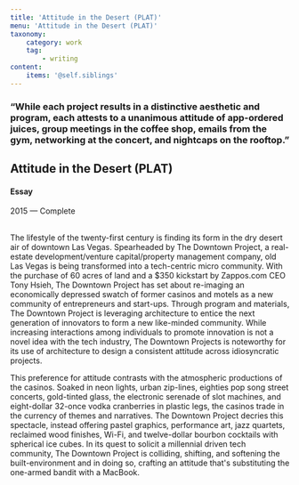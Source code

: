 ```yaml
---
title: 'Attitude in the Desert (PLAT)'
menu: 'Attitude in the Desert (PLAT)'
taxonomy:
    category: work
    tag:
        - writing
content:
    items: '@self.siblings'
---
```


<h3>
“While each project results in a distinctive aesthetic and program, each attests to a unanimous
attitude of app-ordered juices, group meetings in the coffee shop, emails from the gym,
networking at the concert, and nightcaps on the rooftop.”
</h3>
</div>

<div id ="projpright">
<h2>Attitude in the Desert (PLAT)</h2>
<h4>Essay</h4>

<span class="textcolor">2015 — Complete</span>
<br/>
<br/>
<p>The lifestyle of the twenty-first century is finding its form in the dry desert air of downtown Las Vegas. Spearheaded by The Downtown Project, a real-estate development/venture capital/property management company, old Las Vegas is being transformed into a tech-centric micro community. With the purchase of 60 acres of land and a $350 kickstart by Zappos.com CEO Tony Hsieh, The Downtown Project has set about re-imaging an economically depressed swatch of former casinos and motels as a new community of entrepreneurs and start-ups. Through program and materials, The Downtown Project is leveraging architecture to entice the next generation of innovators to form a new like-minded community. While increasing interactions among individuals to promote innovation is not a novel idea with the tech industry, The Downtown Projects is noteworthy for its use of architecture to design a consistent attitude across idiosyncratic projects. 

This preference for attitude contrasts with the atmospheric productions of the casinos. Soaked in neon lights, urban zip-lines, eighties pop song street concerts, gold-tinted glass, the electronic serenade of slot machines, and eight-dollar 32-once vodka cranberries in plastic legs, the casinos trade in the currency of themes and narratives. The Downtown Project decries this spectacle, instead offering pastel graphics, performance art, jazz quartets, reclaimed wood finishes, Wi-Fi, and twelve-dollar bourbon cocktails with spherical ice cubes. In its quest to solicit a millennial driven tech community, The Downtown Project is colliding, shifting, and softening the built-environment and in doing so, crafting an attitude that's substituting the one-armed bandit with a MacBook.</p>